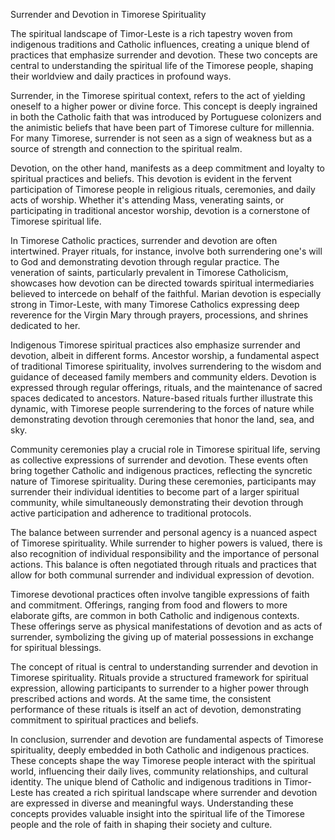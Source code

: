 Surrender and Devotion in Timorese Spirituality

The spiritual landscape of Timor-Leste is a rich tapestry woven from indigenous traditions and Catholic influences, creating a unique blend of practices that emphasize surrender and devotion. These two concepts are central to understanding the spiritual life of the Timorese people, shaping their worldview and daily practices in profound ways.

Surrender, in the Timorese spiritual context, refers to the act of yielding oneself to a higher power or divine force. This concept is deeply ingrained in both the Catholic faith that was introduced by Portuguese colonizers and the animistic beliefs that have been part of Timorese culture for millennia. For many Timorese, surrender is not seen as a sign of weakness but as a source of strength and connection to the spiritual realm.

Devotion, on the other hand, manifests as a deep commitment and loyalty to spiritual practices and beliefs. This devotion is evident in the fervent participation of Timorese people in religious rituals, ceremonies, and daily acts of worship. Whether it's attending Mass, venerating saints, or participating in traditional ancestor worship, devotion is a cornerstone of Timorese spiritual life.

In Timorese Catholic practices, surrender and devotion are often intertwined. Prayer rituals, for instance, involve both surrendering one's will to God and demonstrating devotion through regular practice. The veneration of saints, particularly prevalent in Timorese Catholicism, showcases how devotion can be directed towards spiritual intermediaries believed to intercede on behalf of the faithful. Marian devotion is especially strong in Timor-Leste, with many Timorese Catholics expressing deep reverence for the Virgin Mary through prayers, processions, and shrines dedicated to her.

Indigenous Timorese spiritual practices also emphasize surrender and devotion, albeit in different forms. Ancestor worship, a fundamental aspect of traditional Timorese spirituality, involves surrendering to the wisdom and guidance of deceased family members and community elders. Devotion is expressed through regular offerings, rituals, and the maintenance of sacred spaces dedicated to ancestors. Nature-based rituals further illustrate this dynamic, with Timorese people surrendering to the forces of nature while demonstrating devotion through ceremonies that honor the land, sea, and sky.

Community ceremonies play a crucial role in Timorese spiritual life, serving as collective expressions of surrender and devotion. These events often bring together Catholic and indigenous practices, reflecting the syncretic nature of Timorese spirituality. During these ceremonies, participants may surrender their individual identities to become part of a larger spiritual community, while simultaneously demonstrating their devotion through active participation and adherence to traditional protocols.

The balance between surrender and personal agency is a nuanced aspect of Timorese spirituality. While surrender to higher powers is valued, there is also recognition of individual responsibility and the importance of personal actions. This balance is often negotiated through rituals and practices that allow for both communal surrender and individual expression of devotion.

Timorese devotional practices often involve tangible expressions of faith and commitment. Offerings, ranging from food and flowers to more elaborate gifts, are common in both Catholic and indigenous contexts. These offerings serve as physical manifestations of devotion and as acts of surrender, symbolizing the giving up of material possessions in exchange for spiritual blessings.

The concept of ritual is central to understanding surrender and devotion in Timorese spirituality. Rituals provide a structured framework for spiritual expression, allowing participants to surrender to a higher power through prescribed actions and words. At the same time, the consistent performance of these rituals is itself an act of devotion, demonstrating commitment to spiritual practices and beliefs.

In conclusion, surrender and devotion are fundamental aspects of Timorese spirituality, deeply embedded in both Catholic and indigenous practices. These concepts shape the way Timorese people interact with the spiritual world, influencing their daily lives, community relationships, and cultural identity. The unique blend of Catholic and indigenous traditions in Timor-Leste has created a rich spiritual landscape where surrender and devotion are expressed in diverse and meaningful ways. Understanding these concepts provides valuable insight into the spiritual life of the Timorese people and the role of faith in shaping their society and culture.